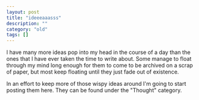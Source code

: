 ```yaml
---
layout: post
title: "ideeeaaasss"
description: ""
category: "old"
tags: []
---
```



I have many more ideas pop into my head in the course of a day than the ones that I have ever taken the time to write about. Some manage to float through my mind long enough for them to come to be archived on a scrap of paper, but most keep floating until they just fade out of existence.

In an effort to keep more of those wispy ideas around I'm going to start posting them here. They can be found under the "Thought" category.
